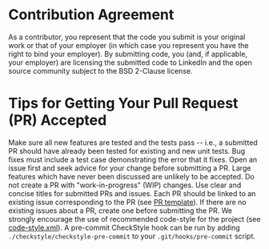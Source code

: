 Contribution Agreement
======================
As a contributor, you represent that the code you submit is your original work or that of your employer (in which case you represent you have the right to bind your employer).  By submitting code, you (and, if applicable, your employer) are licensing the submitted code to LinkedIn and the open source community subject to the BSD 2-Clause license. 

Tips for Getting Your Pull Request (PR) Accepted
===========================================
Make sure all new features are tested and the tests pass -- i.e., a submitted PR should have already been tested for existing and new unit tests.
Bug fixes must include a test case demonstrating the error that it fixes.
Open an issue first and seek advice for your change before submitting a PR. Large features which have never been discussed are unlikely to be accepted.
Do not create a PR with "work-in-progress" (WIP) changes.
Use clear and concise titles for submitted PRs and issues.
Each PR should be linked to an existing issue corresponding to the PR (see [PR template](docs/pull_request_template.md)).
If there are no existing issues about a PR, create one before submitting the PR.
We strongly encourage the use of recommended code-style for the project (see [code-style.xml](docs/code-style.xml)).
A pre-commit CheckStyle hook can be run by adding `./checkstyle/checkstyle-pre-commit` to your `.git/hooks/pre-commit` script.